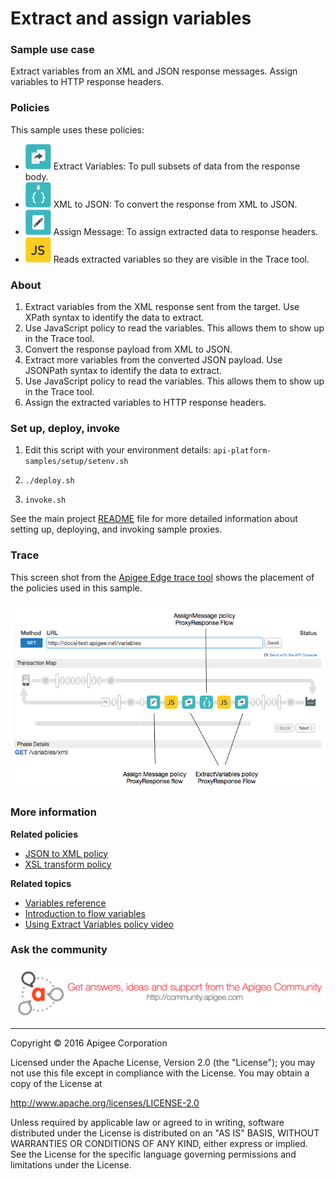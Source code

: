
# Extract and assign variables

### Sample use case

Extract variables from an XML and JSON response messages. Assign variables to HTTP response headers.

### Policies 

This sample uses these policies: 

* ![alt text](../../images/icon_policy_extract-variable.jpg "Extract Variables policy") Extract Variables: To pull subsets of data from the response body.  
* ![alt text](../../images/icon-xml-to-json.jpg "XML to JSON policy") XML to JSON: To convert the response from XML to JSON.
* ![alt text](../../images/icon-assign-message.jpg "Assign Message policy") Assign Message: To assign extracted data to response headers. 
* ![alt text](../../images/icon-policy-javascript.jpg "JavaScript policy") Reads extracted variables so they are visible in the Trace tool. 


### About

1. Extract variables from the XML response sent from the target. Use XPath syntax to identify the data to extract. 
2. Use JavaScript policy to read the variables. This allows them to show up in the Trace tool. 
2. Convert the response payload from XML to JSON.
3. Extract more variables from the converted JSON payload. Use JSONPath syntax to identify the data to extract. 
4.  Use JavaScript policy to read the variables. This allows them to show up in the Trace tool. 
4. Assign the extracted variables to HTTP response headers. 

### Set up, deploy, invoke

1. Edit this script with your environment details: `api-platform-samples/setup/setenv.sh`

2. `./deploy.sh`

3. `invoke.sh`

See the main project [README](../../README.md) file for more detailed information about setting up, deploying, and invoking sample proxies. 

### Trace

This screen shot from the [Apigee Edge trace tool](http://apigee.com/docs/api-services/content/using-trace-tool-0) shows the placement of the policies used in this sample. 

![alt text](../../images/variables-trace.png)

### More information

**Related policies**

* [JSON to XML policy](http://apigee.com/docs/api-services/reference/json-xml-policy)
* [XSL transform policy](http://apigee.com/docs/api-services/reference/xsl-transform-policy)

**Related topics**

* [Variables reference](http://apigee.com/docs/api-services/reference/variables-reference)
* [Introduction to flow variables](http://apigee.com/docs/api-services/content/introduction-flow-variables)
* [Using Extract Variables policy video](https://www.youtube.com/watch?v=arVPRaL4qQk)

### Ask the community

[![alt text](../../images/apigee-community.png "Apigee Community is a great place to ask questions and find answers about developing API proxies. ")](https://community.apigee.com?via=github)

---


Copyright © 2016 Apigee Corporation

Licensed under the Apache License, Version 2.0 (the "License"); you may not use
this file except in compliance with the License. You may obtain a copy
of the License at

http://www.apache.org/licenses/LICENSE-2.0

Unless required by applicable law or agreed to in writing, software
distributed under the License is distributed on an "AS IS" BASIS,
WITHOUT WARRANTIES OR CONDITIONS OF ANY KIND, either express or implied.
See the License for the specific language governing permissions and
limitations under the License.
